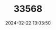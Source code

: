 ---
title: "33568"
category: "Psychotria hobdyi"
draft: false
date: 2024-02-22 13:03:50
languages:
  Hawaiian: ["kōpiko"]
---